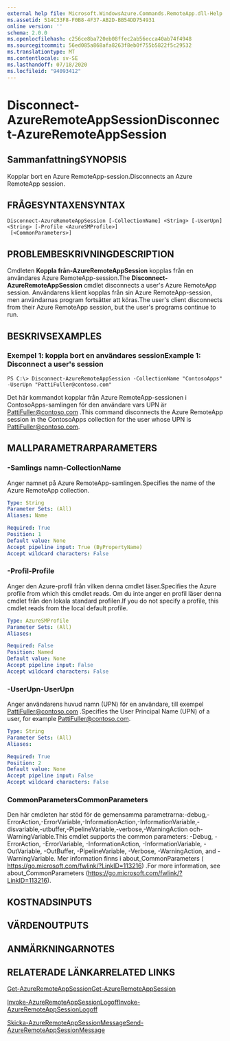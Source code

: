 ```yaml
---
external help file: Microsoft.WindowsAzure.Commands.RemoteApp.dll-Help.xml
ms.assetid: 514C33F8-F0B8-4F37-AB2D-BB54DD754931
online version: ''
schema: 2.0.0
ms.openlocfilehash: c256ce8ba720eb08ffec2ab56ecca40ab74f4948
ms.sourcegitcommit: 56ed085a868afa8263f8eb0f755b5822f5c29532
ms.translationtype: MT
ms.contentlocale: sv-SE
ms.lasthandoff: 07/18/2020
ms.locfileid: "94093412"
---
```

# <span data-ttu-id="87eea-101">Disconnect-AzureRemoteAppSession</span><span class="sxs-lookup"><span data-stu-id="87eea-101">Disconnect-AzureRemoteAppSession</span></span>

## <span data-ttu-id="87eea-102">Sammanfattning</span><span class="sxs-lookup"><span data-stu-id="87eea-102">SYNOPSIS</span></span>
<span data-ttu-id="87eea-103">Kopplar bort en Azure RemoteApp-session.</span><span class="sxs-lookup"><span data-stu-id="87eea-103">Disconnects an Azure RemoteApp session.</span></span>

## <span data-ttu-id="87eea-104">FRÅGESYNTAXEN</span><span class="sxs-lookup"><span data-stu-id="87eea-104">SYNTAX</span></span>

```
Disconnect-AzureRemoteAppSession [-CollectionName] <String> [-UserUpn] <String> [-Profile <AzureSMProfile>]
 [<CommonParameters>]
```

## <span data-ttu-id="87eea-105">PROBLEMBESKRIVNING</span><span class="sxs-lookup"><span data-stu-id="87eea-105">DESCRIPTION</span></span>
<span data-ttu-id="87eea-106">Cmdleten **Koppla från-AzureRemoteAppSession** kopplas från en användares Azure RemoteApp-session.</span><span class="sxs-lookup"><span data-stu-id="87eea-106">The **Disconnect-AzureRemoteAppSession** cmdlet disconnects a user's Azure RemoteApp session.</span></span>
<span data-ttu-id="87eea-107">Användarens klient kopplas från sin Azure RemoteApp-session, men användarnas program fortsätter att köras.</span><span class="sxs-lookup"><span data-stu-id="87eea-107">The user's client disconnects from their Azure RemoteApp session, but the user's programs continue to run.</span></span>

## <span data-ttu-id="87eea-108">BESKRIVS</span><span class="sxs-lookup"><span data-stu-id="87eea-108">EXAMPLES</span></span>

### <span data-ttu-id="87eea-109">Exempel 1: koppla bort en användares session</span><span class="sxs-lookup"><span data-stu-id="87eea-109">Example 1: Disconnect a user's session</span></span>
```
PS C:\> Disconnect-AzureRemoteAppSession -CollectionName "ContosoApps" -UserUpn "PattiFuller@contoso.com"
```

<span data-ttu-id="87eea-110">Det här kommandot kopplar från Azure RemoteApp-sessionen i ContosoApps-samlingen för den användare vars UPN är PattiFuller@contoso.com .</span><span class="sxs-lookup"><span data-stu-id="87eea-110">This command disconnects the Azure RemoteApp session in the ContosoApps collection for the user whose UPN is PattiFuller@contoso.com.</span></span>

## <span data-ttu-id="87eea-111">MALLPARAMETRAR</span><span class="sxs-lookup"><span data-stu-id="87eea-111">PARAMETERS</span></span>

### <span data-ttu-id="87eea-112">-Samlings namn</span><span class="sxs-lookup"><span data-stu-id="87eea-112">-CollectionName</span></span>
<span data-ttu-id="87eea-113">Anger namnet på Azure RemoteApp-samlingen.</span><span class="sxs-lookup"><span data-stu-id="87eea-113">Specifies the name of the Azure RemoteApp collection.</span></span>

```yaml
Type: String
Parameter Sets: (All)
Aliases: Name

Required: True
Position: 1
Default value: None
Accept pipeline input: True (ByPropertyName)
Accept wildcard characters: False
```

### <span data-ttu-id="87eea-114">-Profil</span><span class="sxs-lookup"><span data-stu-id="87eea-114">-Profile</span></span>
<span data-ttu-id="87eea-115">Anger den Azure-profil från vilken denna cmdlet läser.</span><span class="sxs-lookup"><span data-stu-id="87eea-115">Specifies the Azure profile from which this cmdlet reads.</span></span>
<span data-ttu-id="87eea-116">Om du inte anger en profil läser denna cmdlet från den lokala standard profilen.</span><span class="sxs-lookup"><span data-stu-id="87eea-116">If you do not specify a profile, this cmdlet reads from the local default profile.</span></span>

```yaml
Type: AzureSMProfile
Parameter Sets: (All)
Aliases: 

Required: False
Position: Named
Default value: None
Accept pipeline input: False
Accept wildcard characters: False
```

### <span data-ttu-id="87eea-117">-UserUpn</span><span class="sxs-lookup"><span data-stu-id="87eea-117">-UserUpn</span></span>
<span data-ttu-id="87eea-118">Anger användarens huvud namn (UPN) för en användare, till exempel PattiFuller@contoso.com .</span><span class="sxs-lookup"><span data-stu-id="87eea-118">Specifies the User Principal Name (UPN) of a user, for example PattiFuller@contoso.com.</span></span>

```yaml
Type: String
Parameter Sets: (All)
Aliases: 

Required: True
Position: 2
Default value: None
Accept pipeline input: False
Accept wildcard characters: False
```

### <span data-ttu-id="87eea-119">CommonParameters</span><span class="sxs-lookup"><span data-stu-id="87eea-119">CommonParameters</span></span>
<span data-ttu-id="87eea-120">Den här cmdleten har stöd för de gemensamma parametrarna:-debug,-ErrorAction,-ErrorVariable,-InformationAction,-InformationVariable,-disvariable,-utbuffer,-PipelineVariable,-verbose,-WarningAction och-WarningVariable.</span><span class="sxs-lookup"><span data-stu-id="87eea-120">This cmdlet supports the common parameters: -Debug, -ErrorAction, -ErrorVariable, -InformationAction, -InformationVariable, -OutVariable, -OutBuffer, -PipelineVariable, -Verbose, -WarningAction, and -WarningVariable.</span></span> <span data-ttu-id="87eea-121">Mer information finns i about_CommonParameters ( https://go.microsoft.com/fwlink/?LinkID=113216) .</span><span class="sxs-lookup"><span data-stu-id="87eea-121">For more information, see about_CommonParameters (https://go.microsoft.com/fwlink/?LinkID=113216).</span></span>

## <span data-ttu-id="87eea-122">KOSTNADS</span><span class="sxs-lookup"><span data-stu-id="87eea-122">INPUTS</span></span>

## <span data-ttu-id="87eea-123">VÄRDEN</span><span class="sxs-lookup"><span data-stu-id="87eea-123">OUTPUTS</span></span>

## <span data-ttu-id="87eea-124">ANMÄRKNINGAR</span><span class="sxs-lookup"><span data-stu-id="87eea-124">NOTES</span></span>

## <span data-ttu-id="87eea-125">RELATERADE LÄNKAR</span><span class="sxs-lookup"><span data-stu-id="87eea-125">RELATED LINKS</span></span>

[<span data-ttu-id="87eea-126">Get-AzureRemoteAppSession</span><span class="sxs-lookup"><span data-stu-id="87eea-126">Get-AzureRemoteAppSession</span></span>](./Get-AzureRemoteAppSession.md)

[<span data-ttu-id="87eea-127">Invoke-AzureRemoteAppSessionLogoff</span><span class="sxs-lookup"><span data-stu-id="87eea-127">Invoke-AzureRemoteAppSessionLogoff</span></span>](./Invoke-AzureRemoteAppSessionLogoff.md)

[<span data-ttu-id="87eea-128">Skicka-AzureRemoteAppSessionMessage</span><span class="sxs-lookup"><span data-stu-id="87eea-128">Send-AzureRemoteAppSessionMessage</span></span>](./Send-AzureRemoteAppSessionMessage.md)



